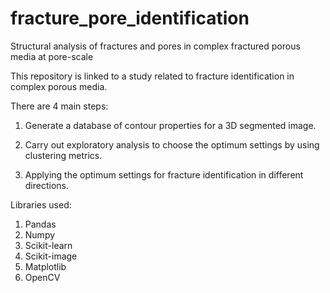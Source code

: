 # fracture_pore_identification
 Structural analysis of fractures and pores in complex fractured porous media at pore-scale


 This repository is linked to a study related to fracture identification in
 complex porous media.

 There are 4 main steps:

 1) Generate a database of contour properties for a 3D segmented image.

 2) Carry out exploratory analysis to choose the optimum settings by using
    clustering metrics.

 3) Applying the optimum settings for fracture identification in different
    directions.  

Libraries used:
1) Pandas
2) Numpy
3) Scikit-learn
4) Scikit-image
5) Matplotlib
6) OpenCV
